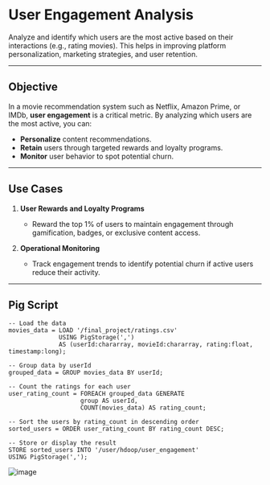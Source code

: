# User Engagement Analysis

Analyze and identify which users are the most active based on their interactions (e.g., rating movies). This helps in improving platform personalization, marketing strategies, and user retention.

---

## Objective

In a movie recommendation system such as Netflix, Amazon Prime, or IMDb, **user engagement** is a critical metric. By analyzing which users are the most active, you can:
- **Personalize** content recommendations.
- **Retain** users through targeted rewards and loyalty programs.
- **Monitor** user behavior to spot potential churn.

---

## Use Cases

1. **User Rewards and Loyalty Programs**  
   - Reward the top 1% of users to maintain engagement through gamification, badges, or exclusive content access.

2. **Operational Monitoring**  
   - Track engagement trends to identify potential churn if active users reduce their activity.

---

## Pig Script

```pig
-- Load the data
movies_data = LOAD '/final_project/ratings.csv'
              USING PigStorage(',')
              AS (userId:chararray, movieId:chararray, rating:float, timestamp:long);

-- Group data by userId
grouped_data = GROUP movies_data BY userId;

-- Count the ratings for each user
user_rating_count = FOREACH grouped_data GENERATE
                    group AS userId,
                    COUNT(movies_data) AS rating_count;

-- Sort the users by rating_count in descending order
sorted_users = ORDER user_rating_count BY rating_count DESC;

-- Store or display the result
STORE sorted_users INTO '/user/hdoop/user_engagement'
USING PigStorage(',');
```


![image](https://github.com/user-attachments/assets/dd35276f-bd94-4174-a550-c4cc80fa9758)
